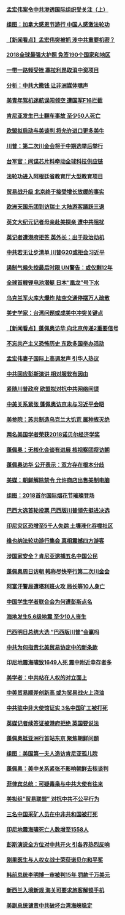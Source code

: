 #### [孟宏伟案令中共渗透国际组织受关注（上）](../pages/nsc418/n10773407.md?t=10110032) 

#### [组图：加拿大感恩节游行 中国人感激法轮功](../pages/nsc418/n10774602.md?t=10110032) 

#### [【新闻看点】孟宏伟突被抓 涉中共重要机密？](../pages/nsc418/n10774768.md?t=10110032) 

#### [2018全球最强大护照 免签190个国家和地区](../pages/nsc418/n10774785.md?t=10110032) 

#### [一带一路频受挫 塞拉利昂取消中资项目](../pages/nsc418/n10774667.md?t=10110032) 

#### [分析：中共大撒钱 让非洲媒体噤声](../pages/nsc418/n10772349.md?t=10110032) 

#### [美青年驾机迷航误闯领空 遭国军F16拦截](../pages/nsc418/n10774153.md?t=10110032) 

#### [肯尼亚发生巴士翻车事故 至少50人死亡](../pages/nsc418/n10774150.md?t=10110032) 

#### [欧盟拟启动与美谈判 将允许进口更多美牛](../pages/nsc418/n10773644.md?t=10110032) 

#### [川普：第二次川金会将于中期选举后举行](../pages/nsc418/n10773708.md?t=10110032) 

#### [台军官：间谍芯片料牵动全球科技供应链](../pages/nsc418/n10772822.md?t=10110032) 

#### [法轮功进入阿根廷省教育厅大型教育项目](../pages/nsc418/n10772186.md?t=10110032) 

#### [贸易战升级 北京终于接受增长放缓的事实](../pages/nsc418/n10772868.md?t=10110032) 

#### [欧洲天国乐团到访瑞士 大陆游客踊跃三退](../pages/nsc418/n10772672.md?t=10110032) 

#### [英文大纪元记者母亲赴美探亲 遭中共阻扰](../pages/nsc418/n10772575.md?t=10110032) 

#### [英记者遭港府拒签 英外长：出于政治动机](../pages/nsc418/n10772603.md?t=10110032) 

#### [中共若无让步清单 川普G20或拒会习近平](../pages/nsc418/n10771813.md?t=10110032) 

#### [遏制气候失控最后时限 UN警告：或仅剩12年](../pages/nsc418/n10771411.md?t=10110032) 

#### [全球首艘锂电池潜艇 日本“凰龙”号下水](../pages/nsc418/n10771671.md?t=10110032) 

#### [乌克兰军火库大爆炸 陆空交通停摆万人疏散](../pages/nsc418/n10771658.md?t=10110032) 

#### [美史学家：台湾问题或成美中冲突关键点](../pages/nsc418/n10771318.md?t=10110032) 

#### [【新闻看点】蓬佩奥访华 向北京传递2重要信号](../pages/nsc418/n10770311.md?t=10110032) 

#### [不忘共产主义恐怖历史 东欧多国举办活动](../pages/nsc418/n10770391.md?t=10110032) 

#### [孟宏伟妻子国际上高调发声 引华人热议](../pages/nsc418/n10770153.md?t=10110032) 

#### [中共回应彭斯演讲 相对服软有因由](../pages/nsc418/n10770070.md?t=10110032) 

#### [紧随川普政府 欧盟拟对抗中共网络间谍](../pages/nsc418/n10770155.md?t=10110032) 

#### [中美关系紧张 蓬佩奥访京未与习近平会晤](../pages/nsc418/n10770076.md?t=10110032) 

#### [美参院：苏共制造乌克兰大饥荒 属种族灭绝](../pages/nsc418/n10769945.md?t=10110032) 

#### [两名美国学者荣获2018诺贝尔经济学奖](../pages/nsc418/n10768693.md?t=10110032) 

#### [蓬佩奥：无核化会谈有进展 核视察团将访朝](../pages/nsc418/n10768194.md?t=10110032) 

#### [蓬佩奥访华 公开表示：双方存在根本分歧](../pages/nsc418/n10768365.md?t=10110032) 

#### [美媒：朝鲜解除禁令 允许商店出售美制电脑](../pages/nsc418/n10768025.md?t=10110032) 

#### [组图：2018首尔国际烟花节璀璨登场](../pages/nsc418/n10767652.md?t=10110032) 

#### [巴西大选首轮投票 巴西版川普领先挺进决选](../pages/nsc418/n10767437.md?t=10110032) 

#### [印尼灾区恐增至5千人失踪 土壤液化吞噬社区](../pages/nsc418/n10767209.md?t=10110032) 

#### [维也纳法轮功游行集会 真相震撼四方游客](../pages/nsc418/n10758570.md?t=10110032) 

#### [涉国家安全？肯尼亚逮捕五名中国公民](../pages/nsc418/n10766880.md?t=10110032) 

#### [蓬佩奥周日访朝 韩称尽快举行第二次川金会](../pages/nsc418/n10766794.md?t=10110032) 

#### [阿富汗警局遭塔利班火攻 局长等10人身亡](../pages/nsc418/n10766385.md?t=10110032) 

#### [中国学生学者联合会为何遭彭斯点名](../pages/nsc418/n10760013.md?t=10110032) 

#### [海地发生5.6级地震 至少10人丧生](../pages/nsc418/n10766327.md?t=10110032) 

#### [巴西明日总统大选 “巴西版川普”会赢吗](../pages/nsc418/n10765804.md?t=10110032) 

#### [中共为何指责北美贸易协定中的新条款](../pages/nsc418/n10764045.md?t=10110032) 

#### [印尼地震海啸致1649人死 震中附近幸存者多](../pages/nsc418/n10765593.md?t=10110032) 

#### [美学者：中共站在人权的对立面上](../pages/nsc418/n10765561.md?t=10110032) 

#### [中美贸易顺差创新高 或为贸易战火上浇油](../pages/nsc418/n10765428.md?t=10110032) 

#### [中共驻中非大使馆证实 3名中国矿工被打死](../pages/nsc418/n10765350.md?t=10110032) 

#### [英媒记者续签证被港府拒绝 英国要说法](../pages/nsc418/n10765285.md?t=10110032) 

#### [蓬佩奥抵亚洲行首站东京 聚焦朝鲜问题](../pages/nsc418/n10765171.md?t=10110032) 

#### [组图：美国第一夫人造访肯尼亚孤儿院](../pages/nsc418/n10764950.md?t=10110032) 

#### [蓬佩奥：美中关系紧张不影响朝鲜去核谈判](../pages/nsc418/n10764368.md?t=10110032) 

#### [菲律宾总统：可疑毒枭与中共大使有往来](../pages/nsc418/n10764188.md?t=10110032) 

#### [美拟组“贸易联盟” 对抗中共不公平行为](../pages/nsc418/n10764268.md?t=10110032) 

#### [三名中国采矿人员在中非共和国被打死](../pages/nsc418/n10764158.md?t=10110032) 

#### [印尼地震海啸死亡人数增至1558人](../pages/nsc418/n10763887.md?t=10110032) 

#### [彭斯演说全方位对中共开火 引各界热烈反响](../pages/nsc418/n10763272.md?t=10110032) 

#### [刚果医生与人权女战士荣获诺贝尔和平奖](../pages/nsc418/n10763082.md?t=10110032) 

#### [韩前总统李明博一审被判15年 罚款千万美元](../pages/nsc418/n10762822.md?t=10110032) 

#### [新西兰入境新规 海关可要求旅客解锁手机](../pages/nsc418/n10762852.md?t=10110032) 

#### [美副总统谴责中共破坏台湾海峡稳定](../pages/nsc418/n10761433.md?t=10110032) 

